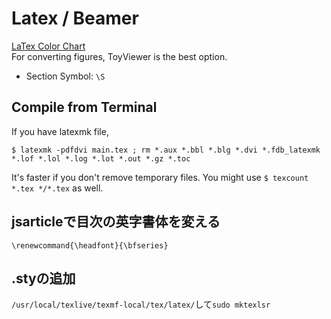 # Latex / Beamer
[LaTex Color Chart](http://latexcolor.com/)  
For converting figures, ToyViewer is the best option.

* Section Symbol: `\S`

## Compile from Terminal
If you have latexmk file,
```terminal
$ latexmk -pdfdvi main.tex ; rm *.aux *.bbl *.blg *.dvi *.fdb_latexmk *.lof *.lol *.log *.lot *.out *.gz *.toc
```
It's faster if you don't remove temporary files. You might use `$ texcount *.tex */*.tex` as well.

## jsarticleで目次の英字書体を変える
`\renewcommand{\headfont}{\bfseries}`

## .styの追加
`/usr/local/texlive/texmf-local/tex/latex/`して`sudo mktexlsr`
